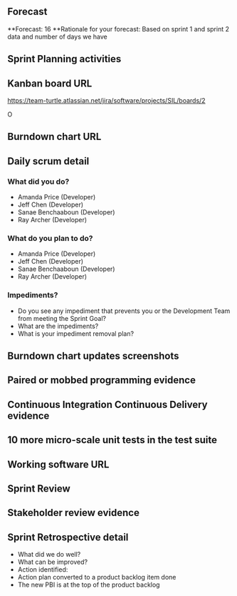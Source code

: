 ## Forecast 
**Forecast: 16
**Rationale for your forecast: Based on sprint 1 and sprint 2 data and number of days we have
## Sprint Planning activities

## Kanban board URL
https://team-turtle.atlassian.net/jira/software/projects/SIL/boards/2

O
## Burndown chart URL


## Daily scrum detail
### What did you do?
* Amanda Price (Developer)
* Jeff Chen (Developer)
* Sanae Benchaaboun (Developer)
* Ray Archer (Developer)
### What do you plan to do?
* Amanda Price (Developer)
* Jeff Chen (Developer)
* Sanae Benchaaboun (Developer)
* Ray Archer (Developer)
### Impediments?
* Do you see any impediment that prevents you or the Development Team from meeting the Sprint Goal? 
* What are the impediments?
* What is your impediment removal plan? 
## Burndown chart updates screenshots 

## Paired or mobbed programming evidence 

## Continuous Integration Continuous Delivery evidence 

## 10 more micro-scale unit tests in the test suite 

## Working software URL

## Sprint Review

## Stakeholder review evidence

## Sprint Retrospective detail 
* What did we do well?
* What can be improved?
* Action identified: 
* Action plan converted to a product backlog item done
* The new PBI is at the top of the product backlog
